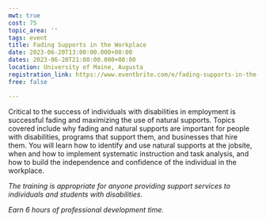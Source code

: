 ```yaml
---
mwt: true
cost: 75
topic_area: ''
tags: event
title: Fading Supports in the Workplace
date: 2023-06-20T13:00:00.000+00:00
dates: 2023-06-20T21:00:00.000+00:00
location: University of Maine, Augusta
registration_link: https://www.eventbrite.com/e/fading-supports-in-the-workplace-tickets-532365317997
free: false

---
```

Critical to the success of individuals with disabilities in employment is successful fading and maximizing the use of natural supports. Topics covered include why fading and natural supports are important for people with disabilities, programs that support them, and businesses that hire them. You will learn how to identify and use natural supports at the jobsite, when and how to implement systematic instruction and task analysis, and how to build the independence and confidence of the individual in the workplace. 

_The training is appropriate for anyone providing support services to individuals and students with disabilities._ 

_Earn 6 hours of professional development time._